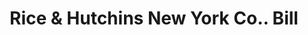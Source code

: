 ---
doi: 10.7916/D8FJ3V1H
date_other: '1910'
date_other_textual: 1910-1919
form: printed ephemera
genre:
- Invoices
name:
- Rice & Hutchins New York Co.
object_in_context_url: https://biggert.cul.columbia.edu/items/view/ave_biggert_01914
subject_hierarchical_geographic:
- New York, New York, United States
subject_name:
- Rice & Hutchins New York Co.
title: Rice & Hutchins New York Co.. Bill
sort_title: Rice & Hutchins New York Co.. Bill
call_number: ave_biggert_01914
coordinates:
- 40.71277777777778,-74.00583333333333
pid: ave_biggert_01914
identifiers: ave_biggert_01914
permalink: /biggert/ave_biggert_01914/
layout: iiif-image-page
---